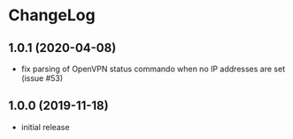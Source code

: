 # ChangeLog

## 1.0.1 (2020-04-08)
- fix parsing of OpenVPN status commando when no IP addresses are set 
  (issue #53)

## 1.0.0 (2019-11-18)
- initial release
